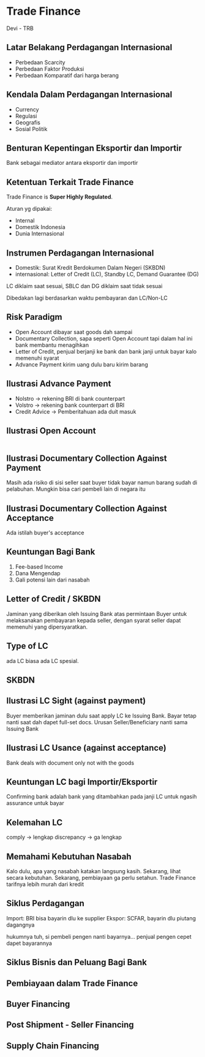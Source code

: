 # Trade Finance 
Devi - TRB

## Latar Belakang Perdagangan Internasional
- Perbedaan Scarcity
- Perbedaan Faktor Produksi
- Perbedaan Komparatif dari harga berang

## Kendala Dalam Perdagangan Internasional
- Currency
- Regulasi
- Geografis
- Sosial Politik

## Benturan Kepentingan Eksportir dan Importir
Bank sebagai mediator antara eksportir dan importir

## Ketentuan Terkait Trade Finance
Trade Finance is **Super Highly Regulated**.

Aturan yg dipakai:
- Internal
- Domestik Indonesia
- Dunia Internasional

## Instrumen Perdagangan Internasional
- Domestik: Surat Kredit Berdokumen Dalam Negeri (SKBDN)
- internasional: Letter of Credit (LC), Standby LC, Demand Guarantee (DG)

LC diklaim saat sesuai, SBLC dan DG diklaim saat tidak sesuai

Dibedakan lagi berdasarkan waktu pembayaran dan LC/Non-LC

## Risk Paradigm
- Open Account dibayar saat goods dah sampai
- Documentary Collection, sapa seperti Open Account tapi dalam hal ini bank membantu menagihkan
- Letter of Credit, penjual berjanji ke bank dan bank janji untuk bayar kalo memenuhi syarat
- Advance Payment kirim uang dulu baru kirim barang

## Ilustrasi Advance Payment
- Nolstro -> rekening BRI di bank counterpart
- Volstro -> rekening bank counterpart di BRI
- Credit Advice -> Pemberitahuan ada duit masuk
![]()

## Ilustrasi Open Account
![]()

## Ilustrasi Documentary Collection Against Payment
Masih ada risiko di sisi seller saat buyer tidak bayar namun barang sudah di pelabuhan. Mungkin bisa cari pembeli lain di negara itu
![]()

## Ilustrasi Documentary Collection Against Acceptance
Ada istilah buyer's acceptance
![]()

## Keuntungan Bagi Bank
1. Fee-based Income
2. Dana Mengendap
3. Gali potensi lain dari nasabah

## Letter of Credit / SKBDN
Jaminan yang diberikan oleh Issuing Bank atas permintaan Buyer untuk melaksanakan pembayaran kepada seller, dengan syarat seller dapat memenuhi yang dipersyaratkan.

## Type of LC
ada LC biasa ada LC spesial.

## SKBDN

## Ilustrasi LC Sight (against payment)
Buyer memberikan jaminan dulu saat apply LC ke Issuing Bank. Bayar tetap nanti saat dah dapet full-set docs. Urusan Seller/Beneficiary nanti sama Issuing Bank
![]()

## Ilustrasi LC Usance (against acceptance)
Bank deals with document only not with the goods
![]()

## Keuntungan LC bagi Importir/Eksportir
Confirming bank adalah bank yang ditambahkan pada janji LC untuk ngasih assurance untuk bayar

## Kelemahan LC
comply -> lengkap
discrepancy -> ga lengkap

## Memahami Kebutuhan Nasabah
Kalo dulu, apa yang nasabah katakan langsung kasih. Sekarang, lihat secara kebutuhan. Sekarang, pembiayaan ga perlu setahun. Trade Finance tarifnya
lebih murah dari kredit 

## Siklus Perdagangan
Import: BRI bisa bayarin dlu ke supplier
Ekspor: SCFAR, bayarin dlu piutang dagangnya

hukumnya tuh, si pembeli pengen nanti bayarnya... penjual pengen cepet dapet bayarannya

## Siklus Bisnis dan Peluang Bagi Bank

## Pembiayaan dalam Trade Finance

## Buyer Financing

## Post Shipment - Seller Financing

## Supply Chain Financing
